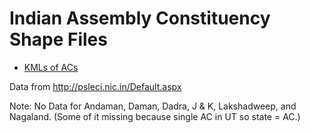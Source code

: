 # Indian Assembly Constituency Shape Files

* [KMLs of ACs](kml/)

Data from http://psleci.nic.in/Default.aspx

Note: No Data for Andaman, Daman, Dadra, J & K, Lakshadweep, and Nagaland. (Some of it missing because single AC in UT so state = AC.) 
